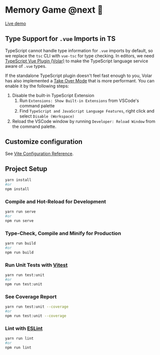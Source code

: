 # Memory Game @next 🚀

[Live demo](https://scred666.github.io/demos/memory-game-next/)

## Type Support for `.vue` Imports in TS

TypeScript cannot handle type information for `.vue` imports by default, so we replace the `tsc` CLI with `vue-tsc` for
type checking. In editors, we
need [TypeScript Vue Plugin (Volar)](https://marketplace.visualstudio.com/items?itemName=Vue.vscode-typescript-vue-plugin)
to make the TypeScript language service aware of `.vue` types.

If the standalone TypeScript plugin doesn't feel fast enough to you, Volar has also implemented
a [Take Over Mode](https://github.com/johnsoncodehk/volar/discussions/471#discussioncomment-1361669) that is more
performant. You can enable it by the following steps:

1. Disable the built-in TypeScript Extension
    1) Run `Extensions: Show Built-in Extensions` from VSCode's command palette
    2) Find `TypeScript and JavaScript Language Features`, right click and select `Disable (Workspace)`
2. Reload the VSCode window by running `Developer: Reload Window` from the command palette.

## Customize configuration

See [Vite Configuration Reference](https://vitejs.dev/config/).

## Project Setup

```sh
yarn install
#or
npm install
```

### Compile and Hot-Reload for Development

```sh
yarn run serve
#or
npm run serve
```

### Type-Check, Compile and Minify for Production

```sh
yarn run build
#or
npm run build
```

### Run Unit Tests with [Vitest](https://vitest.dev/)

```sh
yarn run test:unit
#or
npm run test:unit
```

### See Coverage Report

```sh
yarn run test:unit --coverage
#or
npm run test:unit --coverage
```

### Lint with [ESLint](https://eslint.org/)

```sh
yarn run lint
#or
npm run lint
```
